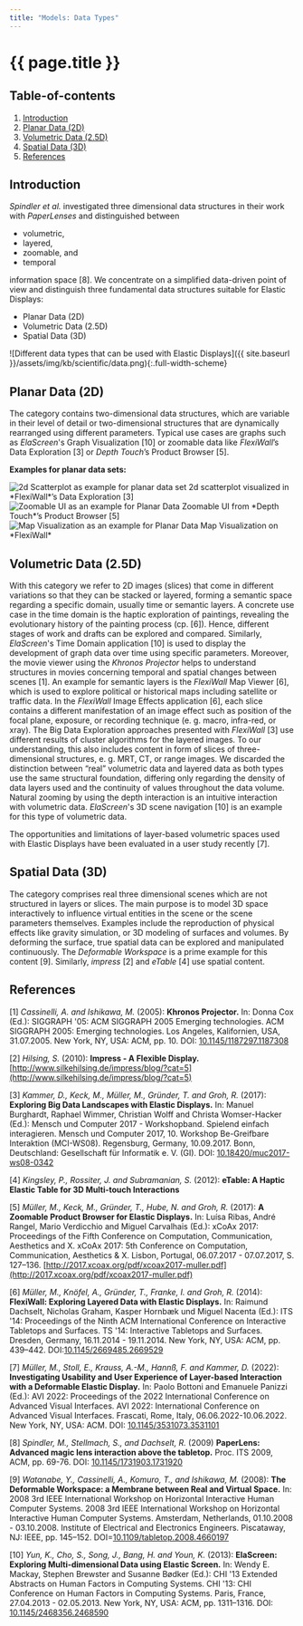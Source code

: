 ```yaml
---
title: "Models: Data Types"
---
```


# {{ page.title }}

<!-- omit in toc -->
## Table-of-contents

1. [Introduction](#introduction)
2. [Planar Data (2D)](#planar-data-2d)
3. [Volumetric Data (2.5D)](#volumetric-data-25d)
4. [Spatial Data (3D)](#spatial-data-3d)
5. [References](#references)

## Introduction

*Spindler et al.* investigated three dimensional data structures in their work with *PaperLenses* and distinguished between

* volumetric,
* layered,
* zoomable, and
* temporal

information space [8]. We concentrate on a simplified data-driven point of view and distinguish three fundamental data structures suitable for Elastic Displays:

* Planar Data (2D)
* Volumetric Data (2.5D)
* Spatial Data (3D)

![Different data types that can be used with Elastic Displays]({{ site.baseurl }}/assets/img/kb/scientific/data.png){:.full-width-scheme}

## Planar Data (2D)

The category contains two-dimensional data structures, which are variable in their level of detail or two-dimensional structures that are dynamically rearranged using different parameters. Typical use cases are graphs such as *ElaScreen*'s Graph Visualization [10] or zoomable data like *FlexiWall*’s Data Exploration [3] or *Depth Touch*’s Product Browser [5].

**Examples for planar data sets:**

<div class="image-gallery images-3">
  <div>
    <img 
      alt="2d Scatterplot as example for planar data set"
      src="{{ site.baseurl }}/assets/img/kb/scientific/data_2d-1.jpg"
      class="image-gallery__image"/>
    <span class="image-gallery__caption">
      2d scatterplot visualized in *FlexiWall*’s Data Exploration [3]
    </span>
  <div>

  <div>
    <img 
      alt="Zoomable UI as an example for Planar Data"
      src="{{ site.baseurl }}/assets/img/kb/scientific/data_2d-2.jpg"
      class="image-gallery__image"/>
    <span class="image-gallery__caption">
      Zoomable UI from *Depth Touch*’s Product Browser [5]
    </span>
  </div>

  <div>
    <img 
      alt="Map Visualization as an example for Planar Data"
      src="{{ site.baseurl }}/assets/img/kb/scientific/data_2d-3.jpg"
      class="image-gallery__image"/>
    <span class="image-gallery__caption">
      Map Visualization on *FlexiWall*
    </span>
  </div>
</div>

## Volumetric Data (2.5D)

With this category we refer to 2D images (slices) that come in different variations so that they can be stacked or layered, forming a semantic space regarding a specific domain, usually time or semantic layers. A concrete use case in the time domain is the haptic exploration of paintings, revealing the evolutionary history of the painting process (cp. [6]).
Hence, different stages of work and drafts can be explored and compared. Similarly, *ElaScreen*'s Time Domain application [10] is used to display the development of graph data over time using specific parameters. Moreover, the movie viewer using the *Khronos Projector* helps to understand structures in movies concerning temporal and spatial changes between scenes [1]. An example for semantic
layers is the *FlexiWall* Map Viewer [6], which is used to explore political or historical maps including satellite or traffic data. In the *FlexiWall* Image Effects application [6], each slice contains a different manifestation of an image effect such as position of the focal plane, exposure, or recording technique (e. g. macro, infra-red, or xray). The Big Data Exploration approaches presented with *FlexiWall* [3] use different results of cluster algorithms for the layered images.
To our understanding, this also includes content in form of slices of three-dimensional structures, e. g. MRT, CT, or range images. We discarded the distinction between “real” volumetric data and layered data as both types use the same structural foundation, differing only regarding the density of data layers used and the continuity of values throughout the data volume. Natural zooming by using the depth interaction is an intuitive interaction with volumetric data. *ElaScreen*'s 3D scene navigation [10] is an example for this type of volumetric data.

The opportunities and limitations of layer-based volumetric spaces used with Elastic Displays have been evaluated in a user study recently [7].

## Spatial Data (3D)

The category comprises real three dimensional scenes which are not structured in layers or slices. The main purpose is to model 3D space interactively to influence virtual entities in the scene or the scene parameters themselves. Examples include the reproduction of physical effects like gravity simulation, or 3D modeling of surfaces and volumes. By deforming the surface, true spatial data can be explored and manipulated continuously. The *Deformable Workspace* is a prime example for this content [9]. Similarly, *impress* [2] and *eTable* [4] use spatial content.

## References

[1] *Cassinelli, A. and Ishikawa, M.* (2005): **Khronos Projector.** In: Donna Cox (Ed.): SIGGRAPH '05: ACM SIGGRAPH 2005 Emerging technologies. ACM SIGGRAPH 2005: Emerging technologies. Los Angeles, Kalifornien, USA, 31.07.2005. New York, NY, USA: ACM, pp. 10. DOI: [10.1145/1187297.1187308](https://doi.org/10.1145/1187297.1187308)

[2] *Hilsing, S.* (2010): **Impress - A Flexible Display.** [http://www.silkehilsing.de/impress/blog/?cat=5](http://www.silkehilsing.de/impress/blog/?cat=5)

[3] *Kammer, D., Keck, M., Müller, M., Gründer, T. and Groh, R.* (2017): **Exploring Big Data Landscapes with Elastic Displays.** In: Manuel Burghardt, Raphael Wimmer, Christian Wolff and Christa Womser-Hacker (Ed.): Mensch und Computer 2017 - Workshopband. Spielend einfach interagieren. Mensch und Computer 2017, 10. Workshop Be-Greifbare Interaktion (MCI-WS08). Regensburg, Germany, 10.09.2017. Bonn, Deutschland: Gesellschaft für Informatik e. V. (GI). DOI: [10.18420/muc2017-ws08-0342](https:doi.org/10.18420/muc2017-ws08-0342)

[4] *Kingsley, P., Rossiter, J. and Subramanian, S.* (2012): **eTable: A Haptic Elastic Table for 3D Multi-touch Interactions**

[5] *Müller, M., Keck, M., Gründer, T., Hube, N. and Groh, R.* (2017): **A Zoomable Product Browser for Elastic Displays.** In: Luísa Ribas, André Rangel, Mario Verdicchio and Miguel Carvalhais (Ed.): xCoAx 2017: Proceedings of the Fifth Conference on Computation, Communication, Aesthetics and X. xCoAx 2017: 5th Conference on Computation, Communication, Aesthetics & X. Lisbon, Portugal, 06.07.2017 - 07.07.2017, S. 127–136. [http://2017.xcoax.org/pdf/xcoax2017-muller.pdf](http://2017.xcoax.org/pdf/xcoax2017-muller.pdf)

[6] *Müller, M., Knöfel, A., Gründer, T., Franke, I. and Groh, R.* (2014): **FlexiWall: Exploring Layered Data with Elastic Displays.** In: Raimund Dachselt, Nicholas Graham, Kasper Hornbæk und Miguel Nacenta (Ed.): ITS '14: Proceedings of the Ninth ACM International Conference on Interactive Tabletops and Surfaces. TS '14: Interactive Tabletops and Surfaces. Dresden, Germany, 16.11.2014 - 19.11.2014. New York, NY, USA: ACM, pp. 439–442. DOI:[10.1145/2669485.2669529](https://doi.org/10.1145/2669485.2669529)

[7] *Müller, M., Stoll, E., Krauss, A.-M., Hannß, F. and Kammer, D.* (2022): **Investigating Usability and User Experience of Layer-based Interaction with a Deformable Elastic Display.** In: Paolo Bottoni and Emanuele Panizzi (Ed.): AVI 2022: Proceedings of the 2022 International Conference on Advanced Visual Interfaces. AVI 2022: International Conference on Advanced Visual Interfaces. Frascati, Rome, Italy, 06.06.2022-10.06.2022. New York, NY, USA: ACM. DOI: [10.1145/3531073.3531101](htpps://doi.org/10.1145/3531073.3531101)

[8] *Spindler, M., Stellmach, S., and Dachselt, R.* (2009) __PaperLens: Advanced magic lens interaction above the tabletop.__ Proc. ITS 2009, ACM, pp. 69-76. DOI: [10.1145/1731903.1731920](https://doi.org/10.1145/1731903.1731920)

[9] *Watanabe, Y., Cassinelli, A., Komuro, T., and Ishikawa, M.* (2008): **The Deformable Workspace: a Membrane between Real and Virtual Space.** In: 2008 3rd IEEE International Workshop on Horizontal Interactive Human Computer Systems. 2008 3rd IEEE International Workshop on Horizontal Interactive Human Computer Systems. Amsterdam, Netherlands, 01.10.2008 - 03.10.2008. Institute of Electrical and Electronics Engineers. Piscataway, NJ: IEEE, pp. 145–152. DOI=[10.1109/tabletop.2008.4660197](https://doi.org/10.1109/tabletop.2008.4660197)

[10] *Yun, K., Cho, S., Song, J., Bang, H. and Youn, K.* (2013): **ElaScreen: Exploring Multi-dimensional Data using Elastic Screen.** In: Wendy E. Mackay, Stephen Brewster and Susanne Bødker (Ed.): CHI '13 Extended Abstracts on Human Factors in Computing Systems. CHI '13: CHI Conference on Human Factors in Computing Systems. Paris, France, 27.04.2013 - 02.05.2013. New York, NY, USA: ACM, pp. 1311–1316. DOI: [10.1145/2468356.2468590](https://doi.org/10.1145/2468356.2468590)

